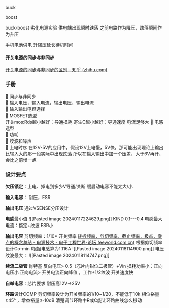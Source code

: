 buck

boost

buck-boost
劣化电源实验
供电端出现瞬时跌落
	之前电路作为降压，跌落瞬间作为升压

手机电池供电
	升降压延长待机时间
#### 开关电源的同步与非同步
[开关电源的同步与非同步的区别 - 知乎 (zhihu.com)](https://zhuanlan.zhihu.com/p/480955483)
### 手册

 同步与非同步  
 输入电压，输入电流，输出电压，输出电流  
 输入输出电容选择  
 MOSFET选型  
	开关mos:Rds越小越好：导通损耗
	寄生C越小越好：导通速度
	电流足够大
 电感选型  
 功耗  
 纹波和噪声  
 上电时序
	在12V-5V的应用中，假设12V上电慢，5V快，那可能出现理论上输出比输入大的那一段实际中出现跌落
	所以在输入输出中加一个压差，大于6V再开，会比之前慢一点

### 设计要点
**欠压锁定**：上电、掉电到多少V导通/关断
缓启动电容不能太大/小

**输入电容**：
耐压，ESR
 
**输出电压**
通过VSENSE分压设计

**电感**最小值
![[Pasted image 20240117224629.png]]
KIND 0.1---0.4
电感最大电流：额定+纹波
ESR小

**输出电容**
剪切频率：1/10* 开关频率
	[转折频率，剪切频率，截止频率，极点，零点的概念总结 - 电源技术 - 电子工程世界-论坛 (eeworld.com.cn)](http://bbs.eeworld.com.cn/thread-649003-1-1.html)
	根据剪切频率设计Co-min
I根据电感算为1.116A
![[Pasted image 20240118114900.png]]
电压 纹波最大：
![[Pasted image 20240118114747.png]]

**续流二极管**
肖特基
	反向电压> 0.5（芯片内钳位二极管）+Vin
	损耗功率小：正向电压小
	正向电流> 开关电流正向峰值 ，工作+1/2纹波
	开关速度快

**自举电容**：芯片要求
耐压高12V->25V

**环路**设计COMP
剪切频率设计为开关频率的1/10~1/20，不能低于10k 
相位裕量≥45° ，增益裕量≤-10dB
清楚调节环路中R或C能让环路曲线怎么移动